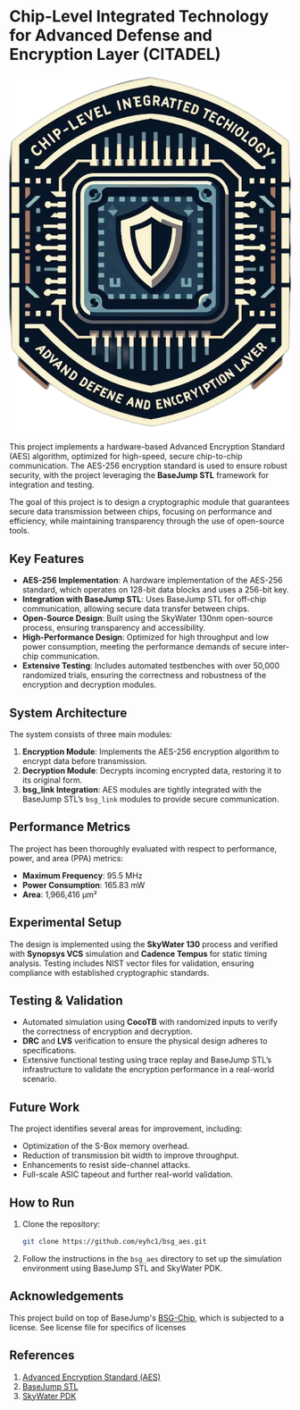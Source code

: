 # Chip-Level Integrated Technology for Advanced Defense and Encryption Layer (CITADEL)

<p align="center">
  <img src="documents/icon.png" alt="Project Logo">
</p>

This project implements a hardware-based Advanced Encryption Standard (AES) algorithm, optimized for high-speed, secure chip-to-chip communication. The AES-256 encryption standard is used to ensure robust security, with the project leveraging the **BaseJump STL** framework for integration and testing. 

The goal of this project is to design a cryptographic module that guarantees secure data transmission between chips, focusing on performance and efficiency, while maintaining transparency through the use of open-source tools.

## Key Features
- **AES-256 Implementation**: A hardware implementation of the AES-256 standard, which operates on 128-bit data blocks and uses a 256-bit key.
- **Integration with BaseJump STL**: Uses BaseJump STL for off-chip communication, allowing secure data transfer between chips.
- **Open-Source Design**: Built using the SkyWater 130nm open-source process, ensuring transparency and accessibility.
- **High-Performance Design**: Optimized for high throughput and low power consumption, meeting the performance demands of secure inter-chip communication.
- **Extensive Testing**: Includes automated testbenches with over 50,000 randomized trials, ensuring the correctness and robustness of the encryption and decryption modules.

## System Architecture
The system consists of three main modules:
1. **Encryption Module**: Implements the AES-256 encryption algorithm to encrypt data before transmission.
2. **Decryption Module**: Decrypts incoming encrypted data, restoring it to its original form.
3. **bsg_link Integration**: AES modules are tightly integrated with the BaseJump STL’s `bsg_link` modules to provide secure communication.

## Performance Metrics
The project has been thoroughly evaluated with respect to performance, power, and area (PPA) metrics:
- **Maximum Frequency**: 95.5 MHz
- **Power Consumption**: 165.83 mW
- **Area**: 1,966,416 µm²

## Experimental Setup
The design is implemented using the **SkyWater 130** process and verified with **Synopsys VCS** simulation and **Cadence Tempus** for static timing analysis. Testing includes NIST vector files for validation, ensuring compliance with established cryptographic standards.

## Testing & Validation
- Automated simulation using **CocoTB** with randomized inputs to verify the correctness of encryption and decryption.
- **DRC** and **LVS** verification to ensure the physical design adheres to specifications.
- Extensive functional testing using trace replay and BaseJump STL’s infrastructure to validate the encryption performance in a real-world scenario.

## Future Work
The project identifies several areas for improvement, including:
- Optimization of the S-Box memory overhead.
- Reduction of transmission bit width to improve throughput.
- Enhancements to resist side-channel attacks.
- Full-scale ASIC tapeout and further real-world validation.

## How to Run
1. Clone the repository:
   ```bash
   git clone https://github.com/eyhc1/bsg_aes.git
   ```
2. Follow the instructions in the `bsg_aes` directory to set up the simulation environment using BaseJump STL and SkyWater PDK.

## Acknowledgements
This project build on top of BaseJump's [BSG-Chip](https://github.com/bsg-external/ee478-designs-project.git), which is subjected to a license. See license file for specifics of licenses

## References
1. [Advanced Encryption Standard (AES)](https://dx.doi.org/10.6028/nist.fips.197-upd1)
2. [BaseJump STL](https://github.com/bespoke-silicon-group/basejump_stl)
3. [SkyWater PDK](https://github.com/google/skywater-pdk)


